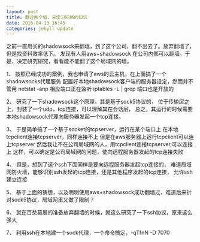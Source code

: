 ```yaml
---
layout: post
title: 翻过两个墙，来学习网络的知识
date: 2016-04-13 16:45
categories: jekyll update
---
```


之前一直用买的shadowsock来翻墙，到了这个公司，翻不出去了。放弃翻墙了，但是找资料效率低下。
发现有人用aws+shadowsock 在公司内部可以翻墙，于是，决定研究研究，看看能不能翻了这个局域网的墙。

1、	按照已经成功的案例，我也申请了aws的云主机，在上面搞了一个shadowsocks代理服务
	配置好本地shadowsock客户端的服务器设定，然而并不管用
	netstat -anp 相应端口正在监听
	iptables -L | grep <port> 端口也是开放的

2、	研究了一下shadowsock这个原理，其是基于sock5协议的，
	位于传输层之上，封装了一个udp，tcp连接，可以理解其在会话层，
	总之，其运行的时候需要本地shadowsock代理向服务器发起一个tcp连接。

3、	于是简单搞了一个基于socket的tcpserver，运行在某个端口上
	在本地tcpclient连接tcpserver，同样连接不上
	但是在aws服务器上运行tcpclient可以连上tcpserver
	然后我让不在公司局域网的人，用tcpclient连接tcpserver,可以连接上
	这样，可以确定是公司局域网的问题，使向远程服务器发起的tcp连接失败

4、	但是，想到了这个ssh下面同样是要向远程服务器发起tcp连接的，
	难道局域网防火墙，能够识别ssh发起的tcp连接，还是其他程序发起的tcp连接，
	允许ssh建立连接

5、	基于上面的猜想，以及明明使用aws+shadowsock成功翻墙过，难道后来针对sock5协议，局域网里又做了限制？

6、	就在百愁莫展的准备放弃翻墙的时候，就这么研究了一下ssh协议，原来这么强大

7、 利用ssh在本地建一个sock代理，一个命令搞定，-qTfnN -D 7070		
